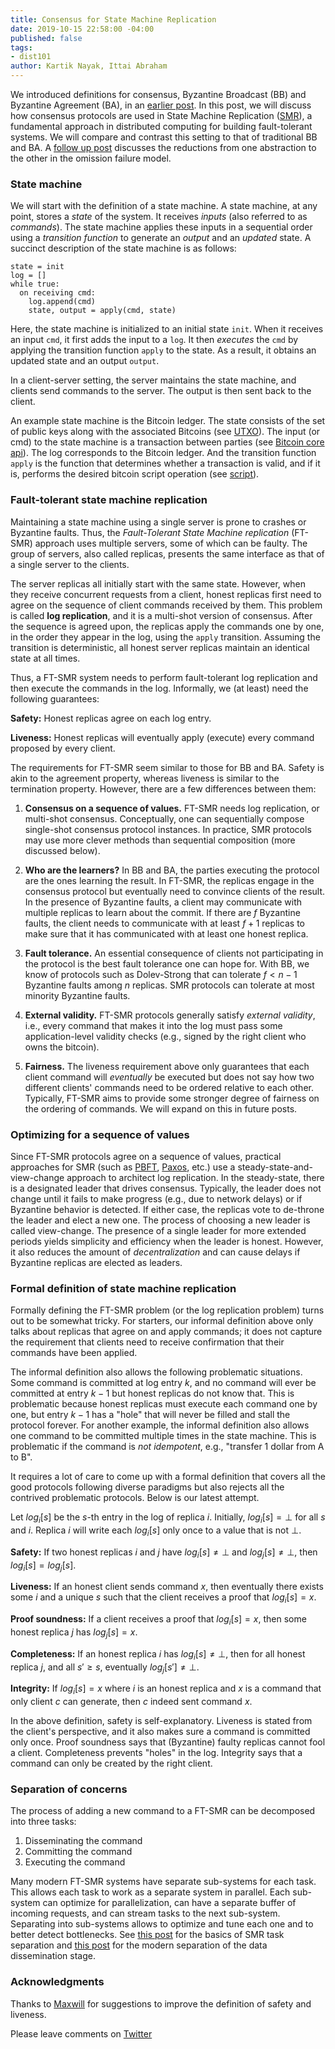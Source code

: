 ```yaml
---
title: Consensus for State Machine Replication
date: 2019-10-15 22:58:00 -04:00
published: false
tags:
- dist101
author: Kartik Nayak, Ittai Abraham
---
```


We introduced definitions for consensus, Byzantine Broadcast (BB) and Byzantine Agreement (BA), in an [earlier post](https://decentralizedthoughts.github.io/2019-06-27-defining-consensus/). In this post, we will discuss how consensus protocols are used in State Machine Replication ([SMR](https://en.wikipedia.org/wiki/State_machine_replication)), a fundamental approach in distributed computing for building fault-tolerant systems. We will compare and contrast this setting to that of traditional BB and BA. A [follow up post](https://decentralizedthoughts.github.io/2022-11-19-from-single-shot-to-smr/) discusses the reductions from one abstraction to the other in the omission failure model.



### State machine
We will start with the definition of a state machine. A state machine, at any point, stores a *state* of the system. It receives *inputs* (also referred to as *commands*). The state machine applies these inputs in a sequential order using a *transition function* to generate an *output* and an *updated* state. A succinct description of the state machine is as follows:

```
state = init
log = []
while true:
  on receiving cmd:
    log.append(cmd)
    state, output = apply(cmd, state)
```

Here, the state machine is initialized to an initial state `init`. When it receives an input `cmd`, it first adds the input to a `log`. It then *executes* the `cmd` by applying the transition function `apply` to the state. As a result, it obtains an updated state and an output `output`. 

In a client-server setting, the server maintains the state machine, and clients send commands to the server. The output is then sent back to the client.

An example state machine is the Bitcoin ledger. The state consists of the set of public keys along with the associated Bitcoins (see [UTXO](https://www.mycryptopedia.com/bitcoin-utxo-unspent-transaction-output-set-explained/)). The input (or cmd) to the state machine is a transaction between parties (see [Bitcoin core api](https://bitcoin.org/en/developer-reference#bitcoin-core-apis)). The log corresponds to the Bitcoin ledger. And the transition function `apply` is the function that determines whether a transaction is valid, and if it is, performs the desired bitcoin script operation (see [script](https://en.bitcoin.it/wiki/Script)).

### Fault-tolerant state machine replication
Maintaining a state machine using a single server is prone to crashes or Byzantine faults. Thus, the *Fault-Tolerant State Machine replication* (FT-SMR) approach uses multiple servers, some of which can be faulty. The group of servers, also called replicas, presents the same interface as that of a single server to the clients.  

The server replicas all initially start with the same state. However, when they receive concurrent requests from a client, honest replicas first need to agree on the sequence of client commands received by them. This problem is called **log replication**, and it is a multi-shot version of consensus. After the sequence is agreed upon, the replicas apply the commands one by one, in the order they appear in the log, using the `apply` transition. Assuming the transition is deterministic, all honest server replicas maintain an identical state at all times.

Thus, a FT-SMR system needs to perform fault-tolerant log replication and then execute the commands in the log. Informally, we (at least) need the following guarantees:

**Safety:** Honest replicas agree on each log entry.  

**Liveness:** Honest replicas will eventually apply (execute) every command proposed by every client. 

The requirements for FT-SMR seem similar to those for BB and BA. Safety is akin to the agreement property, whereas liveness is similar to the termination property. However, there are a few differences between them:
1. **Consensus on a sequence of values.** FT-SMR needs log replication, or multi-shot consensus. Conceptually, one can sequentially compose single-shot consensus protocol instances. In practice, SMR protocols may use more clever methods than sequential composition (more discussed below).

2. **Who are the learners?** In BB and BA, the parties executing the protocol are the ones learning the result. In FT-SMR, the replicas engage in the consensus protocol but eventually need to convince clients of the result. In the presence of Byzantine faults, a client may communicate with multiple replicas to learn about the commit. If there are $f$ Byzantine faults, the client needs to communicate with at least $f+1$ replicas to make sure that it has communicated with at least one honest replica.

3. **Fault tolerance.** An essential consequence of clients not participating in the protocol is the best fault tolerance one can hope for. With BB, we know of protocols such as Dolev-Strong that can tolerate $f < n-1$ Byzantine faults among $n$ replicas. SMR protocols can tolerate at most minority Byzantine faults.

4. **External validity.** FT-SMR protocols generally satisfy *external validity*, i.e., every command that makes it into the log must pass some application-level validity checks (e.g., signed by the right client who owns the bitcoin).
 
5. **Fairness.** The liveness requirement above only guarantees that each client command will *eventually* be executed but does not say how two different clients' commands need to be ordered relative to each other. Typically, FT-SMR aims to provide some stronger degree of fairness on the ordering of commands. We will expand on this in future posts.

### Optimizing for a sequence of values

Since FT-SMR protocols agree on a sequence of values, practical approaches for SMR (such as [PBFT](http://pmg.csail.mit.edu/papers/osdi99.pdf), [Paxos](https://lamport.azurewebsites.net/pubs/paxos-simple.pdf), etc.) use a steady-state-and-view-change approach to architect log replication. In the steady-state, there is a designated leader that drives consensus. Typically, the leader does not change until it fails to make progress (e.g., due to network delays) or if Byzantine behavior is detected. If either case, the replicas vote to de-throne the leader and elect a new one. The process of choosing a new leader is called view-change. The presence of a single leader for more extended periods yields simplicity and efficiency when the leader is honest. However, it also reduces the amount of *decentralization* and can cause delays if Byzantine replicas are elected as leaders.

### Formal definition of state machine replication
Formally defining the FT-SMR problem (or the log replication problem) turns out to be somewhat tricky. For starters, our informal definition above only talks about replicas that agree on and apply commands; it does not capture the requirement that clients need to receive confirmation that their commands have been applied. 

The informal definition also allows the following problematic situations. Some command is committed at log entry $k$, and no command will ever be committed at entry $k-1$ but honest replicas do not know that. This is problematic because honest replicas must execute each command one by one, but entry $k-1$ has a "hole" that will never be filled and stall the protocol forever. For another example, the informal definition also allows one command to be committed multiple times in the state machine. This is problematic if the command is *not idempotent*, e.g., "transfer 1 dollar from A to B". 

It requires a lot of care to come up with a formal definition that covers all the good protocols following diverse paradigms but also rejects all the contrived problematic protocols. Below is our latest attempt. 

Let $log_i[s]$ be the $s$-th entry in the log of replica $i$. Initially, $log_i[s]=\bot$ for all $s$ and $i$. Replica $i$ will write each $log_i[s]$ only once to a value that is not $\bot$. 

**Safety:** If two honest replicas $i$ and $j$ have $log_i[s] \neq \bot$ and $log_j[s] \neq \bot$, then $log_i[s] = log_j[s]$.

**Liveness:** If an honest client sends command $x$, then eventually there exists some $i$ and a unique $s$ such that the client receives a proof that $log_i[s] = x$.

**Proof soundness:** If a client receives a proof that $log_i[s] = x$, then some honest replica $j$ has $log_j[s] = x$. 
  
**Completeness:** If an honest replica $i$ has $log_i[s] \neq \bot$, then for all honest replica $j$, and all $s' \geq s$, eventually $log_j[s'] \neq \bot$. 

**Integrity:** If $log_i[s] = x$ where $i$ is an honest replica and $x$ is a command that only client $c$ can generate, then $c$ indeed sent command $x$. 

In the above definition, safety is self-explanatory. Liveness is stated from the client's perspective, and it also makes sure a command is committed only once. 
Proof soundness says that (Byzantine) faulty replicas cannot fool a client. Completeness prevents "holes" in the log. Integrity says that a command can only be created by the right client. 

### Separation of concerns

The process of adding a new command to a FT-SMR can be decomposed into three tasks:

1. Disseminating the command 
2. Committing the command
3. Executing the command  

Many modern FT-SMR systems have separate sub-systems for each task. This allows each task to work as a separate system in parallel. Each sub-system can optimize for parallelization, can have a separate buffer of incoming requests, and can stream tasks to the next sub-system. Separating into sub-systems allows to optimize and tune each one and to better detect bottlenecks. See [this post](https://decentralizedthoughts.github.io/2019-12-06-dce-the-three-scalability-bottlenecks-of-state-machine-replication/) for the basics of SMR task separation and [this post](https://decentralizedthoughts.github.io/2022-06-28-DAG-meets-BFT/) for the modern separation of the data dissemination stage. 


### Acknowledgments

Thanks to [Maxwill](https://twitter.com/tensorfi) for suggestions to improve the definition of safety and liveness.

Please leave comments on [Twitter](https://twitter.com/kartik1507/status/1185321750881538050?s=20)
